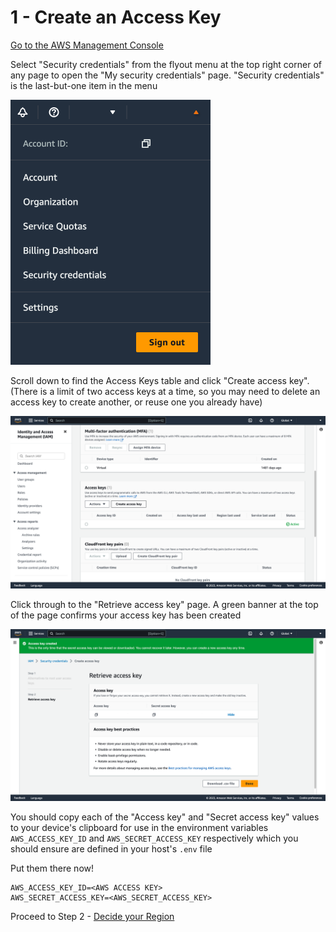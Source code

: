 # 1 - Create an Access Key

[Go to the AWS Management Console](https://console.aws.amazon.com)

Select "Security credentials" from the flyout menu at the top right corner of any page to open the "My security credentials" page. "Security credentials" is the last-but-one item in the menu

<img alt="AWS Management Console flyout menu second from right" src="images/aws-management-console-flyout-menu-top-right.png" width="320px" />

Scroll down to find the Access Keys table and click "Create access key". (There is a limit of two access keys at a time, so you may need to delete an access key to create another, or reuse one you already have)

![My security credentials Access Keys table](images/aws-security-credentials-access-keys.png)

Click through to the "Retrieve access key" page. A green banner at the top of the page confirms your access key has been created

![Retrieve access key](images/aws-security-credentials-retrieve-access-key.png)

You should copy each of the "Access key" and "Secret access key" values to your device's clipboard for use in the environment variables `AWS_ACCESS_KEY_ID` and `AWS_SECRET_ACCESS_KEY` respectively which you should ensure are defined in your host's `.env` file

Put them there now!

```dotenv
AWS_ACCESS_KEY_ID=<AWS ACCESS KEY>
AWS_SECRET_ACCESS_KEY=<AWS_SECRET_ACCESS_KEY>
```

Proceed to Step 2 - [Decide your Region](decide-your-region.md)
